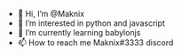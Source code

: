 - 👋 Hi, I’m @Maknix
- 👀 I’m interested in python and javascript
- 🌱 I’m currently learning babylonjs
- 📫 How to reach me Maknix#3333 discord
